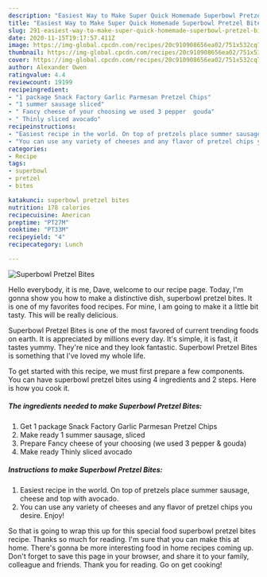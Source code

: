 ```yaml
---
description: "Easiest Way to Make Super Quick Homemade Superbowl Pretzel Bites"
title: "Easiest Way to Make Super Quick Homemade Superbowl Pretzel Bites"
slug: 291-easiest-way-to-make-super-quick-homemade-superbowl-pretzel-bites
date: 2020-11-15T19:17:57.411Z
image: https://img-global.cpcdn.com/recipes/20c910908656ea02/751x532cq70/superbowl-pretzel-bites-recipe-main-photo.jpg
thumbnail: https://img-global.cpcdn.com/recipes/20c910908656ea02/751x532cq70/superbowl-pretzel-bites-recipe-main-photo.jpg
cover: https://img-global.cpcdn.com/recipes/20c910908656ea02/751x532cq70/superbowl-pretzel-bites-recipe-main-photo.jpg
author: Alexander Owen
ratingvalue: 4.4
reviewcount: 19199
recipeingredient:
- "1 package Snack Factory Garlic Parmesan Pretzel Chips"
- "1 summer sausage sliced"
- " Fancy cheese of your choosing we used 3 pepper  gouda"
- " Thinly sliced avocado"
recipeinstructions:
- "Easiest recipe in the world. On top of pretzels place summer sausage, cheese and top with avocado."
- "You can use any variety of cheeses and any flavor of pretzel chips you desire. Enjoy!"
categories:
- Recipe
tags:
- superbowl
- pretzel
- bites

katakunci: superbowl pretzel bites 
nutrition: 178 calories
recipecuisine: American
preptime: "PT27M"
cooktime: "PT33M"
recipeyield: "4"
recipecategory: Lunch

---
```



![Superbowl Pretzel Bites](https://img-global.cpcdn.com/recipes/20c910908656ea02/751x532cq70/superbowl-pretzel-bites-recipe-main-photo.jpg)

Hello everybody, it is me, Dave, welcome to our recipe page. Today, I'm gonna show you how to make a distinctive dish, superbowl pretzel bites. It is one of my favorites food recipes. For mine, I am going to make it a little bit tasty. This will be really delicious.

Superbowl Pretzel Bites is one of the most favored of current trending foods on earth. It is appreciated by millions every day. It's simple, it is fast, it tastes yummy. They're nice and they look fantastic. Superbowl Pretzel Bites is something that I've loved my whole life.




To get started with this recipe, we must first prepare a few components. You can have superbowl pretzel bites using 4 ingredients and 2 steps. Here is how you cook it.

<!--inarticleads1-->

##### The ingredients needed to make Superbowl Pretzel Bites:

1. Get 1 package Snack Factory Garlic Parmesan Pretzel Chips
1. Make ready 1 summer sausage, sliced
1. Prepare  Fancy cheese of your choosing (we used 3 pepper &amp; gouda)
1. Make ready  Thinly sliced avocado




<!--inarticleads2-->

##### Instructions to make Superbowl Pretzel Bites:

1. Easiest recipe in the world. On top of pretzels place summer sausage, cheese and top with avocado.
1. You can use any variety of cheeses and any flavor of pretzel chips you desire. Enjoy!




So that is going to wrap this up for this special food superbowl pretzel bites recipe. Thanks so much for reading. I'm sure that you can make this at home. There's gonna be more interesting food in home recipes coming up. Don't forget to save this page in your browser, and share it to your family, colleague and friends. Thank you for reading. Go on get cooking!

